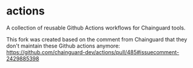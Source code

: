 # actions
A collection of reusable Github Actions workflows for Chainguard tools.

This fork was created based on the comment from Chainguard that they don't maintain these Github actions anymore: https://github.com/chainguard-dev/actions/pull/485#issuecomment-2429885398
